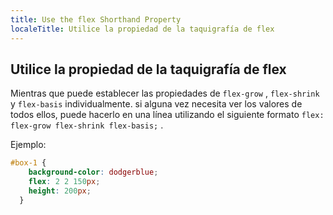 ```yaml
---
title: Use the flex Shorthand Property
localeTitle: Utilice la propiedad de la taquigrafía de flex
---
```

## Utilice la propiedad de la taquigrafía de flex

Mientras que puede establecer las propiedades de `flex-grow` , `flex-shrink` y `flex-basis` individualmente. si alguna vez necesita ver los valores de todos ellos, puede hacerlo en una línea utilizando el siguiente formato `flex: flex-grow flex-shrink flex-basis;` .

Ejemplo:

```css
#box-1 { 
    background-color: dodgerblue; 
    flex: 2 2 150px; 
    height: 200px; 
  } 

```